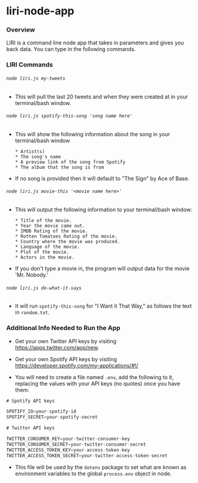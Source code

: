 # liri-node-app

### Overview

LIRI is a command line node app that takes in parameters and gives you back data.  You can type in the following commands.

### LIRI Commands

###### `node liri.js my-tweets`

  * This will pull the last 20 tweets and when they were created at in your terminal/bash window.

###### `node liri.js spotify-this-song 'song name here'`

  * This will show the following information about the song in your terminal/bash window
    
    ```
    * Artist(s)
    * The song's name
    * A preview link of the song from Spotify
    * The album that the song is from
    ```

  * If no song is provided then it will default to "The Sign" by Ace of Base.

###### `node liri.js movie-this '<movie name here>'`

  * This will output the following information to your terminal/bash window:

    ```
    * Title of the movie.
    * Year the movie came out.
    * IMDB Rating of the movie.
    * Rotten Tomatoes Rating of the movie.
    * Country where the movie was produced.
    * Language of the movie.
    * Plot of the movie.
    * Actors in the movie.
    ```

  * If you don't type a movie in, the program will output data for the movie 'Mr. Nobody.'

###### `node liri.js do-what-it-says`

  * It will run `spotify-this-song` for "I Want it That Way," as follows the text in `random.txt`.

### Additional Info Needed to Run the App

  * Get your own Twitter API keys by visiting <https://apps.twitter.com/app/new>.

  * Get your own Spotify API keys by visiting <https://developer.spotify.com/my-applications/#!/>

  * You will need to create a file named `.env`, add the following to it, replacing the values with your API keys (no quotes) once you have them:

  ```js
  # Spotify API keys

  SPOTIFY_ID=your-spotify-id
  SPOTIFY_SECRET=your-spotify-secret

  # Twitter API keys

  TWITTER_CONSUMER_KEY=your-twitter-consumer-key
  TWITTER_CONSUMER_SECRET=your-twitter-consumer-secret
  TWITTER_ACCESS_TOKEN_KEY=your-access-token-key
  TWITTER_ACCESS_TOKEN_SECRET=your-twitter-access-token-secret

  ```

  * This file will be used by the `dotenv` package to set what are known as environment variables to the global `process.env` object in node.
